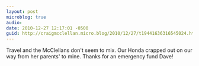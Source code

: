 ```yaml
---
layout: post
microblog: true
audio: 
date: 2010-12-27 12:17:01 -0500
guid: http://craigmcclellan.micro.blog/2010/12/27/t19441636316545024.html
---
```

Travel and the McClellans don't seem to mix. Our Honda crapped out on our way from her parents' to mine. Thanks for an emergency fund Dave!

